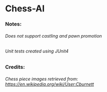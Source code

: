 # Chess-AI

### Notes:
######	Does not support castling and pawn promotion
######	Unit tests created using JUnit4
### Credits:
###### Chess piece images retrieved from: https://en.wikipedia.org/wiki/User:Cburnett